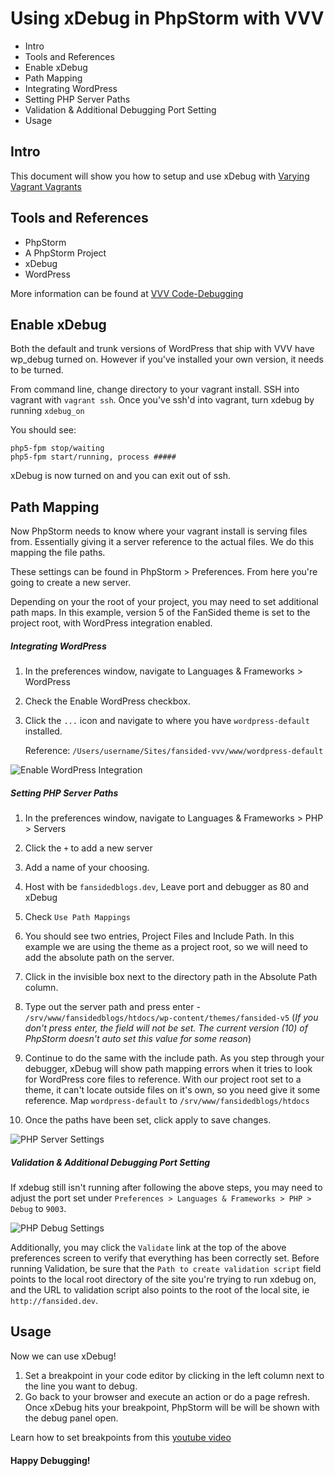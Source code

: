 # Using xDebug in PhpStorm with VVV

- Intro
- Tools and References
- Enable xDebug
- Path Mapping
- Integrating WordPress
- Setting PHP Server Paths
- Validation & Additional Debugging Port Setting
- Usage

## Intro
This document will show you how to setup and use xDebug with [Varying Vagrant Vagrants](https://github.com/Varying-Vagrant-Vagrants/VVV)

## Tools and References

- PhpStorm
- A PhpStorm Project
- xDebug
- WordPress

More information can be found at [VVV Code-Debugging](https://github.com/Varying-Vagrant-Vagrants/VVV/wiki/Code-Debugging)

## Enable xDebug

Both the default and trunk versions of WordPress that ship with VVV have wp_debug turned on. However if you've installed your own version, it needs to be turned.

From command line, change directory to your vagrant install. SSH into vagrant with `vagrant ssh`. Once you've ssh'd into vagrant, turn xdebug by running `xdebug_on`

You should see:
```
php5-fpm stop/waiting
php5-fpm start/running, process #####
```

xDebug is now turned on and you can exit out of ssh.

## Path Mapping

Now PhpStorm needs to know where your vagrant install is serving files from. Essentially giving it a server reference to the actual files. We do this mapping the file paths.

These settings can be found in PhpStorm > Preferences. From here you're going to create a new server.

Depending on your the root of your project, you may need to set additional path maps. In this example, version 5 of the FanSided theme is set to the project root, with WordPress integration enabled.

##### Integrating WordPress
1. In the preferences window, navigate to Languages & Frameworks > WordPress
2. Check the Enable WordPress checkbox.
3. Click the `...` icon and navigate to where you have `wordpress-default` installed.

   Reference: `/Users/username/Sites/fansided-vvv/www/wordpress-default`

![Enable WordPress Integration](https://github.com/fansided/fansided-knowledge-base/blob/master/assets/images/enable-wordpress-integration.png "Enable WordPress Integration")

##### Setting PHP Server Paths
1. In the preferences window, navigate to Languages & Frameworks > PHP > Servers
2. Click the `+` to add a new server
3. Add a name of your choosing.
4. Host with be `fansidedblogs.dev`, Leave port and debugger as 80 and xDebug
5. Check `Use Path Mappings`
6. You should see two entries, Project Files and Include Path. In this example we are using the theme as a project root, so we will need to add the absolute path on the server.
  1. Click in the invisible box next to the directory path in the Absolute Path column.
  2. Type out the server path and press enter - `/srv/www/fansidedblogs/htdocs/wp-content/themes/fansided-v5` (_If you don't press enter, the field will not be set. The current version (10) of PhpStorm doesn't auto set this value for some reason_)
  3. Continue to do the same with the include path. As you step through your debugger, xDebug will show path mapping errors when it tries to look for WordPress core files to reference. With our project root set to a theme, it can't locate outside files on it's own, so you need give it some reference. Map `wordpress-default` to `/srv/www/fansidedblogs/htdocs`


7. Once the paths have been set, click apply to save changes.

![PHP Server Settings](https://github.com/fansided/fansided-knowledge-base/blob/master/assets/images/php-server-settings.png "PHP Server Settings")


##### Validation & Additional Debugging Port Setting
If xdebug still isn't running after following the above steps, you may need to adjust the port set under `Preferences > Languages & Frameworks > PHP > Debug` to `9003`. 

![PHP Debug Settings](https://github.com/fansided/fansided-knowledge-base/blob/master/assets/images/php-debug-settings.png "PHP Debug Settings")

Additionally, you may click the `Validate` link at the top of the above preferences screen to verify that everything has been correctly set. Before running Validation, be sure that the `Path to create validation script` field points to the local root directory of the site you're trying to run xdebug on, and the URL to validation script also points to the root of the local site, ie `http://fansided.dev`.

## Usage
Now we can use xDebug!

1. Set a breakpoint in your code editor by clicking in the left column next to the line you want to debug.
2. Go back to your browser and execute an action or do a page refresh. Once xDebug hits your breakpoint, PhpStorm will be will be shown with the debug panel open.

Learn how to set breakpoints from this [youtube video](https://www.youtube.com/watch?v=4udxLwRpJ3w)

#### Happy Debugging!
